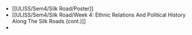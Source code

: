 - [[ULISS/Sem4/Silk Road/Poster]]
- [[ULISS/Sem4/Silk Road/Week 4: Ethnic Relations And Political History Along The Silk Roads (cont.)]]
-